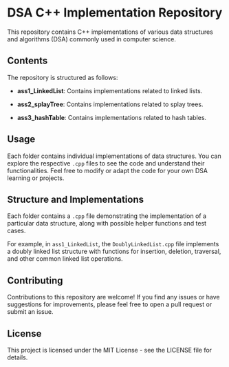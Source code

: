 
 # DSA C++ Implementation Repository

This repository contains C++ implementations of various data structures and algorithms (DSA) commonly used in computer science. 

## Contents

The repository is structured as follows:

- **ass1_LinkedList**: Contains implementations related to linked lists.

- **ass2_splayTree**: Contains implementations related to splay trees.

- **ass3_hashTable**: Contains implementations related to hash tables.



## Usage

Each folder contains individual implementations of data structures. You can explore the respective `.cpp` files to see the code and understand their functionalities. Feel free to modify or adapt the code for your own DSA learning or projects.

##  Structure and Implementations

Each folder contains a `.cpp` file demonstrating the implementation of a particular data structure, along with possible helper functions and test cases. 

For example, in `ass1_LinkedList`, the `DoublyLinkedList.cpp` file implements a doubly linked list structure with functions for insertion, deletion, traversal, and other common linked list operations.

## Contributing

Contributions to this repository are welcome! If you find any issues or have suggestions for improvements, please feel free to open a pull request or submit an issue.

## License

This project is licensed under the MIT License - see the LICENSE file for details.
